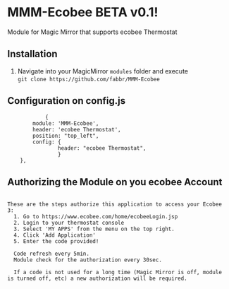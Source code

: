 # MMM-Ecobee    BETA v0.1!
Module for Magic Mirror that supports ecobee Thermostat

## Installation

1. Navigate into your MagicMirror `modules` folder and execute<br>
`git clone https://github.com/fabbr/MMM-Ecobee`

## Configuration on config.js

```
            {
        module: 'MMM-Ecobee',
        header: 'ecobee Thermostat',
        position: "top_left",
        config: {
                header: "ecobee Thermostat",
                }
    },
```
## Authorizing the Module on you ecobee Account

```

These are the steps authorize this application to access your Ecobee 3:
  1. Go to https://www.ecobee.com/home/ecobeeLogin.jsp
  2. Login to your thermostat console 
  3. Select 'MY APPS' from the menu on the top right.
  4. Click 'Add Application' 
  5. Enter the code provided!
  
  Code refresh every 5min. 
  Module check for the authorization every 30sec.
  
  If a code is not used for a long time (Magic Mirror is off, module is turned off, etc) a new authorization will be required. 
  ```

